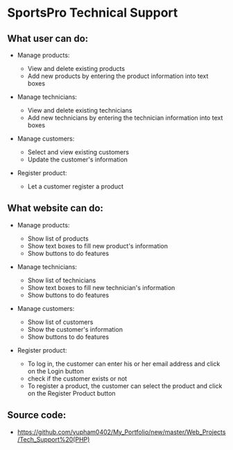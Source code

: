 # SportsPro Technical Support

## What user can do:
  - Manage products: 
    + View and delete existing products
    + Add new products by entering the product information into text boxes
  
  - Manage technicians:
    + View and delete existing technicians
    + Add new technicians by entering the technician information into text boxes

  - Manage customers: 
    + Select and view existing customers
    + Update the customer's information

  - Register product:
    + Let a customer register a product

## What website can do:
  - Manage products: 
    + Show list of products
    + Show text boxes to fill new product's information
    + Show buttons to do features

  - Manage technicians:
    + Show list of technicians
    + Show text boxes to fill new technician's information
    + Show buttons to do features

  - Manage customers: 
    + Show list of customers
    + Show the customer's information
    + Show buttons to do features

  - Register product:
    + To log in, the customer can enter his or her email address and click on the Login
button
    + check if the customer exists or not
    + To register a product, the customer can select the product and click on the Register
Product button

## Source code:
  - https://github.com/vupham0402/My_Portfolio/new/master/Web_Projects/Tech_Support%20(PHP)
  
